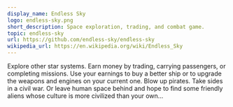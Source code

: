 ```yaml
---
display_name: Endless Sky
logo: endless-sky.png
short_description: Space exploration, trading, and combat game.
topic: endless-sky
url: https://github.com/endless-sky/endless-sky
wikipedia_url: https://en.wikipedia.org/wiki/Endless_Sky
---
```

Explore other star systems. Earn money by trading, carrying passengers, or completing missions. Use your earnings to buy a better ship or to upgrade the weapons and engines on your current one. Blow up pirates. Take sides in a civil war. Or leave human space behind and hope to find some friendly aliens whose culture is more civilized than your own...
